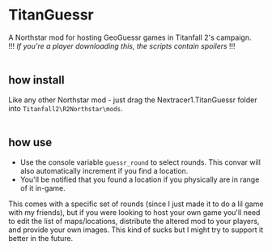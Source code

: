 # TitanGuessr

A Northstar mod for hosting GeoGuessr games in Titanfall 2's campaign.<br>
!!! *If you're a player downloading this, the scripts contain spoilers* !!!<br><br>


## how install
Like any other Northstar mod - just drag the Nextracer1.TitanGuessr folder into `Titanfall2\R2Northstar\mods`.<br><br>

## how use
* Use the console variable `guessr_round` to select rounds. This convar will also automatically increment if you find a location.
* You'll be notified that you found a location if you physically are in range of it in-game.
  
This comes with a specific set of rounds (since I just made it to do a lil game with my friends), but if you were looking to host your own game you'll need to edit the list of maps/locations, distribute the altered mod to your players, and provide your own images. This kind of sucks but I might try to support it better in the future.
